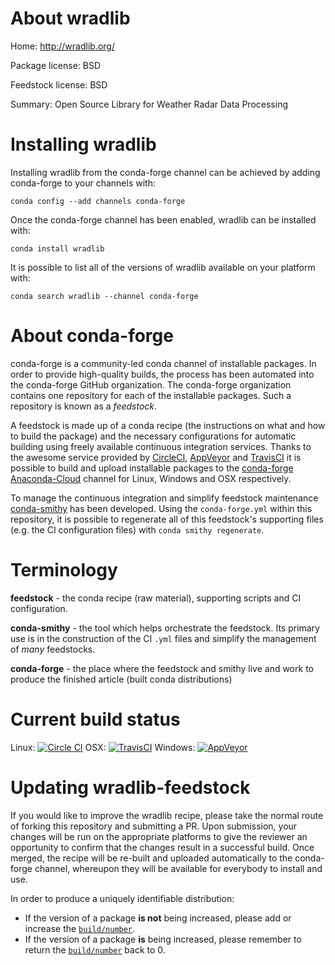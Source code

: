 About wradlib
=============

Home: http://wradlib.org/

Package license: BSD

Feedstock license: BSD

Summary: Open Source Library for Weather Radar Data Processing



Installing wradlib
==================

Installing wradlib from the conda-forge channel can be achieved by adding conda-forge to your channels with:

```
conda config --add channels conda-forge
```

Once the conda-forge channel has been enabled, wradlib can be installed with:

```
conda install wradlib
```

It is possible to list all of the versions of wradlib available on your platform with:

```
conda search wradlib --channel conda-forge
```


About conda-forge
=================

conda-forge is a community-led conda channel of installable packages.
In order to provide high-quality builds, the process has been automated into the
conda-forge GitHub organization. The conda-forge organization contains one repository 
for each of the installable packages. Such a repository is known as a *feedstock*.

A feedstock is made up of a conda recipe (the instructions on what and how to build
the package) and the necessary configurations for automatic building using freely
available continuous integration services. Thanks to the awesome service provided by
[CircleCI](https://circleci.com/), [AppVeyor](http://www.appveyor.com/)
and [TravisCI](https://travis-ci.org/) it is possible to build and upload installable
packages to the [conda-forge](https://anaconda.org/conda-forge)
[Anaconda-Cloud](http://docs.anaconda.org/) channel for Linux, Windows and OSX respectively.

To manage the continuous integration and simplify feedstock maintenance
[conda-smithy](http://github.com/conda-forge/conda-smithy) has been developed.
Using the ``conda-forge.yml`` within this repository, it is possible to regenerate all of
this feedstock's supporting files (e.g. the CI configuration files) with ``conda smithy regenerate``.


Terminology
===========

**feedstock** - the conda recipe (raw material), supporting scripts and CI configuration.

**conda-smithy** - the tool which helps orchestrate the feedstock.
                   Its primary use is in the construction of the CI ``.yml`` files
                   and simplify the management of *many* feedstocks.

**conda-forge** - the place where the feedstock and smithy live and work to
                  produce the finished article (built conda distributions)

Current build status
====================
Linux: [![Circle CI](https://circleci.com/gh/conda-forge/wradlib-feedstock.svg?style=svg)](https://circleci.com/gh/conda-forge/wradlib-feedstock)
OSX: [![TravisCI](https://travis-ci.org/conda-forge/wradlib-feedstock.svg?branch=master)](https://travis-ci.org/conda-forge/wradlib-feedstock) 
Windows: [![AppVeyor](https://ci.appveyor.com/api/projects/status/github/conda-forge/wradlib-feedstock?svg=True)](https://ci.appveyor.com/project/conda-forge/wradlib-feedstock/branch/master)


Updating wradlib-feedstock
==========================

If you would like to improve the wradlib recipe, please take the normal
route of forking this repository and submitting a PR. Upon submission, your changes will
be run on the appropriate platforms to give the reviewer an opportunity to confirm that the
changes result in a successful build. Once merged, the recipe will be re-built and uploaded
automatically to the conda-forge channel, whereupon they will be available for everybody to
install and use.

In order to produce a uniquely identifiable distribution:
 * If the version of a package **is not** being increased, please add or increase
   the [``build/number``](http://conda.pydata.org/docs/building/meta-yaml.html#build-number-and-string). 
 * If the version of a package **is** being increased, please remember to return
   the [``build/number``](http://conda.pydata.org/docs/building/meta-yaml.html#build-number-and-string)
   back to 0.
